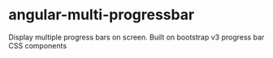angular-multi-progressbar
=========================

Display multiple progress bars on screen. Built on bootstrap v3 progress bar CSS components
